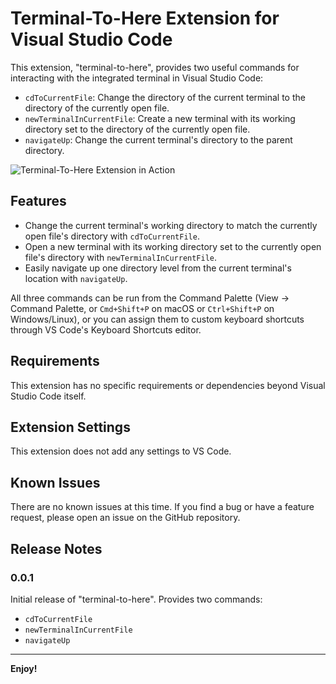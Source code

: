 # Terminal-To-Here Extension for Visual Studio Code

This extension, "terminal-to-here", provides two useful commands for interacting with the integrated terminal in Visual Studio Code:

- `cdToCurrentFile`: Change the directory of the current terminal to the directory of the currently open file.
- `newTerminalInCurrentFile`: Create a new terminal with its working directory set to the directory of the currently open file.
- `navigateUp`: Change the current terminal's directory to the parent directory.

![Terminal-To-Here Extension in Action](https://github.com/caetanominuzzo/terminal-to-here/assets/1922654/911acbeb-08c0-4948-9fbb-53d873c1e737)


## Features

- Change the current terminal's working directory to match the currently open file's directory with `cdToCurrentFile`.
- Open a new terminal with its working directory set to the currently open file's directory with `newTerminalInCurrentFile`.
- Easily navigate up one directory level from the current terminal's location with `navigateUp`.

All three commands can be run from the Command Palette (View -> Command Palette, or `Cmd+Shift+P` on macOS or `Ctrl+Shift+P` on Windows/Linux), or you can assign them to custom keyboard shortcuts through VS Code's Keyboard Shortcuts editor.

## Requirements

This extension has no specific requirements or dependencies beyond Visual Studio Code itself.

## Extension Settings

This extension does not add any settings to VS Code.

## Known Issues

There are no known issues at this time. If you find a bug or have a feature request, please open an issue on the GitHub repository.

## Release Notes

### 0.0.1

Initial release of "terminal-to-here". Provides two commands:

- `cdToCurrentFile`
- `newTerminalInCurrentFile`
- `navigateUp`


---

**Enjoy!**
